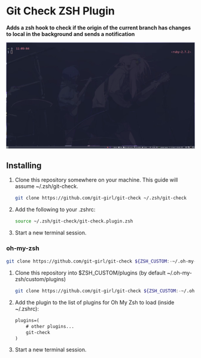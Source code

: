 # Git Check ZSH Plugin 

**Adds a zsh hook to check if the origin of the current branch has changes to local in the background and sends a notification** 

![Gif showing the behavior](/assets/git-check.gif)

## Installing

1. Clone this repository somewhere on your machine. This guide will assume ~/.zsh/git-check.
    ```bash
    git clone https://github.com/git-girl/git-check ~/.zsh/git-check
    ```
2. Add the following to your .zshrc:
    ```bash
   source ~/.zsh/git-check/git-check.plugin.zsh
    ```
3. Start a new terminal session.

### oh-my-zsh
```bash
git clone https://github.com/git-girl/git-check ${ZSH_CUSTOM:-~/.oh-my-zsh/custom}/plugins/git-check
```

1. Clone this repository into $ZSH_CUSTOM/plugins (by default ~/.oh-my-zsh/custom/plugins)
   ```bash
   git clone https://github.com/git-girl/git-check ${ZSH_CUSTOM:-~/.oh-my-zsh/custom}/plugins/git-check
   ```
2. Add the plugin to the list of plugins for Oh My Zsh to load (inside ~/.zshrc):
    ```
    plugins=( 
        # other plugins...
        git-check
    )
    ```
3. Start a new terminal session.
